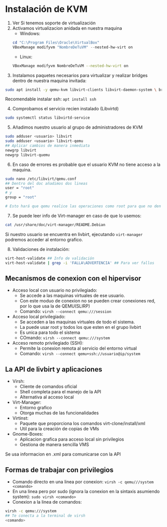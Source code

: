 # Instalación de KVM
1. Ver Si tenemos soporte de virtualización
2. Activamos virtualizacion anidada en nuestra maquina
    * Windows:
    ~~~powershell
    cd "C:\Program Files\Oracle\VirtualBox"
    VBoxManage modifyvm "NombreDeTuVM" --nested-hw-virt on
    ~~~
    * Linux:
    ~~~bash
    VBoxManage modifyvm NombreDeTuVM --nested-hw-virt on
    ~~~
3. Instalamos paquetes necesarios para virtualizar y realizar bridges dentro de nuestra maquina invitada:
~~~bash
sudo apt install -y qemu-kvm libvirt-clients libvirt-daemon-system \ bridge-utils libguestfs-tools genisoimage virtinst libosinfo-bin virt-manager
~~~
Recomendable instalar ssh: ```apt install ssh```

4. Comprobamos el servicio recien instalado (Libvirtd)
~~~bash
sudo systemctl status libvirtd-service
~~~
5. Añadimos nuestro usuario al grupo de administradores de KVM
~~~bash
sudo adduser <usuario> libvirt
sudo adduser <usuario> libvirt-qemu
## Aplicar cambios de manera inmediata
newgrp libvirt
newgrp libvirt-quemu
~~~
6. En caso de errores es probable que el usuario KVM no tiene acceso a la maquina.
~~~bash
sudo nano /etc/libvirt/qemu.conf
## Dentro del doc añadimos dos lineas
user = "root"
# y
group = "root"

# Esto hará que qemu realice las operaciones como root para que no den problemas los permisos
~~~
7. Se puede leer info de Virt-manager en caso de que lo usemos:
~~~bash
cat /usr/share/doc/virt-manager/README.Debian
~~~
Si nuestro usuario se encuentra en livbirt, ejecutando ```virt-manager``` podremos acceder al entorno grafico.

8. Validaciones de instalación:
~~~bash
virt-host-validate ## Info de validación
virt-host-validate | grep -i 'FALLA\ADVERTENCIA' ## Para ver fallos
~~~

## Mecanismos de conexion con el hipervisor
* Acceso local con usuario no privilegiado:
    * Se accede a las maquinas virtuales de ese usuario.
    * Con este moduo de conexion no se pueden crear conexiones red, por lo que usa la de QEMU(SLIRP)
    * Comando: ```virsh --connect qemu:///session```
* Acceso local privilegiado:
    * Se acceden a las maquinas virtuales de todo el sistema.
    * La puede usar root y todos los que esten en el grupo livbirt
    * Es unica para todo el sistema
    * COmando: ```virsh --connect qemu:///system```
* Acceso remoto privilegiado (SSH):
    * Permite la conexion remota al servicio del entorno virtual
    * Comando: ```virsh --connect qemu+ssh://usuario@ip/system```

## La API de livbirt y aplicaciones
* Virsh:
    * Cliente de comandos oficial
    * Shell completa para el manejo de la API
    * Alternativa al acceso local
* Virt-Manager:
    * Entorno grafico
    * Otorga muchas de las funcionalidades
* Virtinst:
    * Paquete que proporciona los comandos virt-clone/install/xml
    * Util para la creación de copias de VMs
* Gnome-Boxes:
    * Aplicacion grafica para acceso local sin privilegios
    * Gestiona de manera sencilla VMS

Se usa informacion en .xml para comunicarse con la API

## Formas de trabajar con privilegios
* Comando directo en una linea por conexion: ```virsh -c qemu///system <comando>```
* En una linea pero por sudo (ignora la conexion en la sintaxis asumiendo system): ```sudo virsh <comando>```
* Conexion a la linea de comandos:
~~~bash
virsh -c qemu:///system
## Te conecta a la terminal de virsh
<comando>
~~~